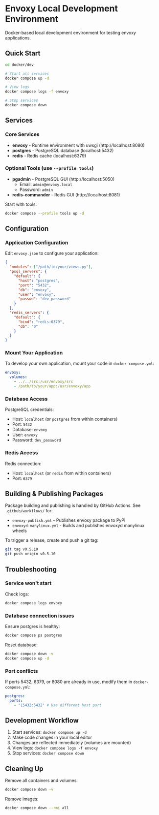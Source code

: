 # Envoxy Local Development Environment

Docker-based local development environment for testing envoxy applications.

## Quick Start

```bash
cd docker/dev

# Start all services
docker compose up -d

# View logs
docker compose logs -f envoxy

# Stop services
docker compose down
```

## Services

### Core Services

- **envoxy** - Runtime environment with uwsgi (http://localhost:8080)
- **postgres** - PostgreSQL database (localhost:5432)
- **redis** - Redis cache (localhost:6379)

### Optional Tools (use `--profile tools`)

- **pgadmin** - PostgreSQL GUI (http://localhost:5050)
  - Email: `admin@envoxy.local`
  - Password: `admin`
- **redis-commander** - Redis GUI (http://localhost:8081)

Start with tools:

```bash
docker compose --profile tools up -d
```

## Configuration

### Application Configuration

Edit `envoxy.json` to configure your application:

```json
{
  "modules": ["/path/to/your/views.py"],
  "psql_servers": {
    "default": {
      "host": "postgres",
      "port": "5432",
      "db": "envoxy",
      "user": "envoxy",
      "passwd": "dev_password"
    }
  },
  "redis_servers": {
    "default": {
      "bind": "redis:6379",
      "db": "0"
    }
  }
}
```

### Mount Your Application

To develop your own application, mount your code in `docker-compose.yml`:

```yaml
envoxy:
  volumes:
    - ../../src:/usr/envoxy/src
    - /path/to/your/app:/usr/envoxy/app
```

### Database Access

PostgreSQL credentials:

- Host: `localhost` (or `postgres` from within containers)
- Port: `5432`
- Database: `envoxy`
- User: `envoxy`
- Password: `dev_password`

### Redis Access

Redis connection:

- Host: `localhost` (or `redis` from within containers)
- Port: `6379`

## Building & Publishing Packages

Package building and publishing is handled by GitHub Actions. See `.github/workflows/` for:

- `envoxy-publish.yml` - Publishes envoxy package to PyPI
- `envoxyd-manylinux.yml` - Builds and publishes envoxyd manylinux wheels

To trigger a release, create and push a git tag:

```bash
git tag v0.5.10
git push origin v0.5.10
```

## Troubleshooting

### Service won't start

Check logs:

```bash
docker compose logs envoxy
```

### Database connection issues

Ensure postgres is healthy:

```bash
docker compose ps postgres
```

Reset database:

```bash
docker compose down -v
docker compose up -d
```

### Port conflicts

If ports 5432, 6379, or 8080 are already in use, modify them in `docker-compose.yml`:

```yaml
postgres:
  ports:
    - "15432:5432" # Use different host port
```

## Development Workflow

1. Start services: `docker compose up -d`
2. Make code changes in your local editor
3. Changes are reflected immediately (volumes are mounted)
4. View logs: `docker compose logs -f envoxy`
5. Stop services: `docker compose down`

## Cleaning Up

Remove all containers and volumes:

```bash
docker compose down -v
```

Remove images:

```bash
docker compose down --rmi all
```
